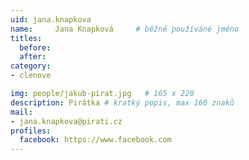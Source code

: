 ```yaml
---
uid: jana.knapkova
name:     Jana Knapková  	# běžně používáné jméno
titles:
  before: 
  after:
category:
- clenove

img: people/jakub-pirat.jpg   # 165 x 220
description: Pirátka # kratký popis, max 160 znaků
mail:
- jana.knapkova@pirati.cz
profiles:
  facebook: https://www.facebook.com
---
```

